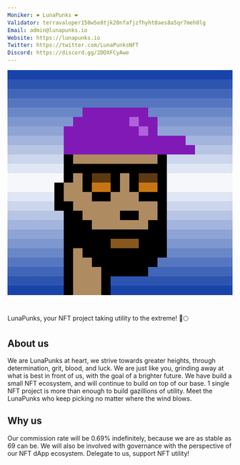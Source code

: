 ```yaml
---
Moniker: ❤ LunaPunks ❤
Validator: terravaloper150w5e8tjk20nfafjzfhyht0aes8a5qr7meh8lg
Email: admin@lunapunks.io
Website: https://lunapunks.io
Twitter: https://twitter.com/LunaPunksNFT
Discord: https://discord.gg/2DDXFCyAwe
---
```


 ![LunaPunks](./LunaPunks_220.jpg)

# <moniker> 
LunaPunks, your NFT project taking utility to the extreme! 🚀🌕

## About us

We are LunaPunks at heart, we strive towards greater heights, through determination, grit, blood, and luck. We are just like you, grinding away at what is best in front of us, with the goal of a brighter future. We have build a small NFT ecosystem, and will continue to build on top of our base. 1 single NFT project is more than enough to build gazillions of utility. Meet the LunaPunks who keep picking no matter where the wind blows. 


## Why us

Our commission rate will be 0.69% indefinitely, because we are as stable as 69 can be. We will also be involved with governance with the perspective of our NFT dApp ecosystem. Delegate to us, support NFT utility!
